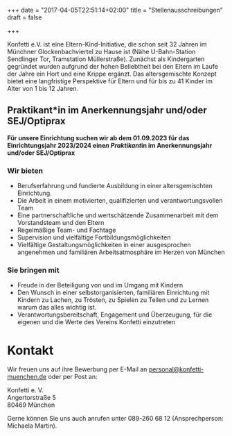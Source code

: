 +++
date = "2017-04-05T22:51:14+02:00"
title = "Stellenausschreibungen"
draft = false

+++

Konfetti e.V. ist eine Eltern-Kind-Initiative, die schon seit 32 Jahren im Münchner Glockenbachviertel zu Hause ist (Nähe U-Bahn-Station Sendlinger Tor, Tramstation Müllerstraße). Zunächst als Kindergarten gegründet wurden aufgrund der hohen Beliebtheit bei den Eltern im Laufe der Jahre ein Hort und eine Krippe ergänzt. Das altersgemischte Konzept bietet eine langfristige Perspektive für Eltern und für bis zu 41 Kinder im Alter von 1 bis 12 Jahren.

## Praktikant*in im Anerkennungsjahr und/oder SEJ/Optiprax

**Für unsere Einrichtung suchen wir  ab dem 01.09.2023 für das Einrichtungsjahr 2023/2024  eine*n Praktikant*in im Anerkennungsjahr und/oder SEJ/Optiprax**

### Wir bieten

* Berufserfahrung und fundierte Ausbildung in einer altersgemischten Einrichtung.
* Die Arbeit in einem motivierten, qualifizierten und verantwortungsvollen Team 
* Eine partnerschaftliche und wertschätzende Zusammenarbeit mit dem Vorstandsteam und den Eltern
* Regelmäßige Team- und Fachtage
* Supervision und vielfältige Fortbildungsmöglichkeiten
* Vielfältige Gestaltungsmöglichkeiten in einer ausgesprochen angenehmen und familiären Arbeitsatmosphäre im Herzen von München

### Sie bringen mit

* Freude in der Beteiligung von und im Umgang mit Kindern
* Den Wunsch in einer selbstorganisierten, familiären Einrichtung mit Kindern zu Lachen, zu Trösten, zu Spielen zu Teilen und zu Lernen warum das alles wichtig ist.
* Verantwortungsbereitschaft, Engagement und Überzeugung, für die eigenen und die Werte des Vereins Konfetti einzutreten

# Kontakt

Wir freuen uns auf ihre Bewerbung per E-Mail an personal@konfetti-muenchen.de oder per Post an:

Konfetti e. V.<br>
Angertorstraße 5<br>
80469 München

Gerne können Sie uns auch anrufen unter 089-260 68 12 (Ansprechperson: Michaela Martin).